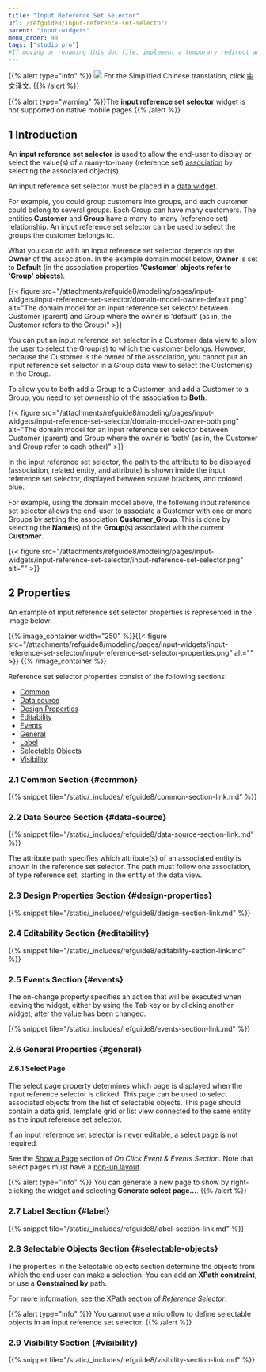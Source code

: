 ```yaml
---
title: "Input Reference Set Selector"
url: /refguide8/input-reference-set-selector/
parent: "input-widgets"
menu_order: 90
tags: ["studio pro"]
#If moving or renaming this doc file, implement a temporary redirect and let the respective team know they should update the URL in the product. See Mapping to Products for more details.
---
```


{{% alert type="info" %}}
<img src="attachments/chinese-translation/china.png" style="display: inline-block; margin: 0" /> For the Simplified Chinese translation, click [中文译文](https://cdn.mendix.tencent-cloud.com/documentation/refguide8/input-reference-set-selector.pdf).
{{% /alert %}}

{{% alert type="warning" %}}The **input reference set selector** widget is not supported on native mobile pages.{{% /alert %}}

## 1 Introduction

An **input reference set selector** is used to allow the end-user to display or select the value(s) of a many-to-many (reference set) [association](/refguide8/associations/) by selecting the associated object(s).

An input reference set selector must be placed in a [data widget](/refguide8/data-widgets/).

For example, you could group customers into groups, and each customer could belong to several groups. Each Group can have many customers. The entities **Customer** and **Group** have a many-to-many (reference set) relationship. An input reference set selector can be used to select the groups the customer belongs to.

What you can do with an input reference set selector depends on the **Owner** of the association. In the example domain model below, **Owner** is set to **Default** (in the association properties **'Customer' objects refer to 'Group' objects**).

{{< figure src="/attachments/refguide8/modeling/pages/input-widgets/input-reference-set-selector/domain-model-owner-default.png" alt="The domain model for an input reference set selector between Customer (parent) and Group where the owner is 'default' (as in, the Customer refers to the Group)" >}}

You can put an input reference set selector in a Customer data view to allow the user to select the Group(s) to which the customer belongs. However, because the Customer is the owner of the association, you cannot put an input reference set selector in a Group data view to select the Customer(s) in the Group.

To allow you to both add a Group to a Customer, and add a Customer to a Group, you need to set ownership of the association to **Both**.

{{< figure src="/attachments/refguide8/modeling/pages/input-widgets/input-reference-set-selector/domain-model-owner-both.png" alt="The domain model for an input reference set selector between Customer (parent) and Group where the owner is 'both' (as in, the Customer and Group refer to each other)" >}}

In the input reference set selector, the path to the attribute to be displayed (association, related entity, and attribute) is shown inside the input reference set selector, displayed between square brackets, and colored blue.

For example, using the domain model above, the following input reference set selector allows the end-user to associate a Customer with one or more Groups by setting the association **Customer_Group**. This is done by selecting the **Name**(s) of the **Group**(s) associated with the current **Customer**.

{{< figure src="/attachments/refguide8/modeling/pages/input-widgets/input-reference-set-selector/input-reference-set-selector.png" alt="" >}}

## 2 Properties

An example of input reference set selector properties is represented in the image below:

{{% image_container width="250" %}}{{< figure src="/attachments/refguide8/modeling/pages/input-widgets/input-reference-set-selector/input-reference-set-selector-properties.png" alt="" >}}
{{% /image_container %}}

Reference set selector properties consist of the following sections:

* [Common](#common)
* [Data source](#data-source)
* [Design Properties](#design-properties)
* [Editability](#editability)
* [Events](#events)
* [General](#general)
* [Label](#label)
* [Selectable Objects](#selectable-objects)
* [Visibility](#visibility)

### 2.1 Common Section {#common}

{{% snippet file="/static/_includes/refguide8/common-section-link.md" %}}

### 2.2 Data Source Section {#data-source}

{{% snippet file="/static/_includes/refguide8/data-source-section-link.md" %}}

The attribute path specifies which attribute(s) of an associated entity is shown in the reference set selector. The path must follow one association, of type reference set, starting in the entity of the data view.

### 2.3 Design Properties Section {#design-properties}

{{% snippet file="/static/_includes/refguide8/design-section-link.md" %}}

### 2.4 Editability Section {#editability}

{{% snippet file="/static/_includes/refguide8/editability-section-link.md" %}}

### 2.5 Events Section {#events}

The on-change property specifies an action that will be executed when leaving the widget, either by using the <kbd>Tab</kbd> key or by clicking another widget, after the value has been changed.

{{% snippet file="/static/_includes/refguide8/events-section-link.md" %}}

### 2.6 General Properties {#general}

#### 2.6.1 Select Page

The select page property determines which page is displayed when the input reference selector is clicked. This page can be used to select associated objects from the list of selectable objects. This page should contain a data grid, template grid or list view connected to the same entity as the input reference set selector.

If an input reference set selector is never editable, a select page is not required.

See the [Show a Page](/refguide8/on-click-event/#show-page) section of *On Click Event & Events Section*. Note that select pages must have a [pop-up layout](/refguide8/layout/#layout-type).

{{% alert type="info" %}}
You can generate a new page to show by right-clicking the widget and selecting **Generate select page…**.
{{% /alert %}}

### 2.7 Label Section {#label}

{{% snippet file="/static/_includes/refguide8/label-section-link.md" %}}

### 2.8 Selectable Objects Section {#selectable-objects}

The properties in the Selectable objects section determine the objects from which the end user can make a selection. You can add an **XPath constraint**, or use a **Constrained by** path.

For more information, see the [XPath](/refguide8/reference-selector/#xpath-constraints) section of *Reference Selector*.

{{% alert type="info" %}}
You cannot use a microflow to define selectable objects in an input reference set selector.
{{% /alert %}}

### 2.9 Visibility Section {#visibility}

{{% snippet file="/static/_includes/refguide8/visibility-section-link.md" %}}

